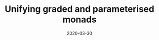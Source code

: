 ---
type: draft
authors:
  - Dominic Orchard
  - Philip Wadler
  - Harley Eades III
title: "Unifying graded and parameterised monads"
note: "To appear at the Eighth Workshop on Mathematically Structured Functional Programming (MSFP 2020)"
date: 2020-03-30
resource:
  type: pdf
  pdf-url: https://arxiv.org/abs/2001.10274
---
